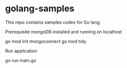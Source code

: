 # golang-samples
This repo contains samples codes for Go lang.

Prerequisite mongoDB installed and running on localhost

go mod init mongoconnect
go mod tidy

Run application

go run main.go
